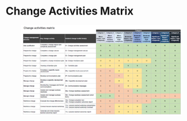 # Change Activities Matrix

<figure><img src="../../../.gitbook/assets/image (1) (1) (1) (1) (1).png" alt=""><figcaption></figcaption></figure>
